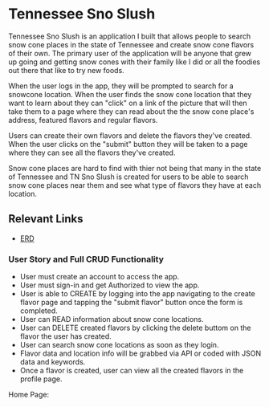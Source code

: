 # Tennessee Sno Slush

Tennessee Sno Slush is an application I built that allows people to search snow cone places in the state of Tennessee and create snow cone flavors of their own. The primary user of the application will be anyone that grew up going and getting snow cones with their family like I did or all the foodies out there that like to try new foods. 

When the user logs in the app, they will be prompted to search for a snowcone location. When the user finds the snow cone location that they want to learn about they can "click" on a link of the picture that will then take them to a page where they can read about the the snow cone place's address, featured flavors and regular flavors. 

Users can create their own flavors and delete the flavors they've created. When the user clicks on the "submit" button they will be taken to a page where they can see all the flavors they've created. 

Snow cone places are hard to find with thier not being that many in the state of Tennessee and TN Sno Slush is created for users to be able to search snow cone places near them and see what type of flavors they have at each location.  

## Relevant Links
- [ERD](https://dbdiagram.io/d/62d46168cc1bc14cc5d4c867)

### User Story and Full CRUD Functionality

- User must create an account to access the app.
- User must sign-in and get Authorized to view the app.
- User is able to CREATE by logging into the app navigating to the create flavor page and tapping the "submit flavor" button once the form is completed. 
- User can READ information about snow cone locations.
- User can DELETE created flavors by clicking the delete buttom on the flavor the user has created.
- User can search snow cone locations as soon as they login.
- Flavor data and location info will be grabbed via API or coded with JSON data and keywords.
- Once a flavor is created, user can view all the created flavors in the profile page.

Home Page:
<img src="/Screen Shot 2022-08-04 at 2.38.37 PM" alt="">
